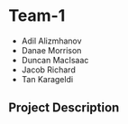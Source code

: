 # Team-1

- Adil Alizmhanov
- Danae Morrison
- Duncan MacIsaac
- Jacob Richard
- Tan Karageldi

## Project Description
